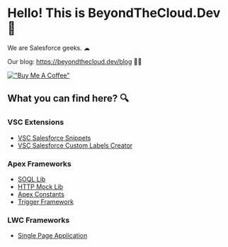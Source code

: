 # Hello! This is BeyondTheCloud.Dev 👋

We are Salesforce geeks. ☁︎

Our blog: https://beyondthecloud.dev/blog 🧑‍💻

[!["Buy Me A Coffee"](https://www.buymeacoffee.com/assets/img/custom_images/orange_img.png)](https://buycoffee.to/beyondthecloud)

## What you can find here? 🔍

### VSC Extensions
- [VSC Salesforce Snippets](https://marketplace.visualstudio.com/items?itemName=BeyondTheCloud.salesforce-snippets-beyondthecloud)
- [VSC Salesforce Custom Labels Creator](https://marketplace.visualstudio.com/items?itemName=BeyondTheCloud.salesforce-custom-labels-beyondthecloud)


### Apex Frameworks

- [SOQL Lib](https://github.com/beyond-the-cloud-dev/query-selector)
- [HTTP Mock Lib](https://github.com/beyond-the-cloud-dev/http-mock-lib)
- [Apex Constants](https://github.com/beyond-the-cloud-dev/apex-consts)
- [Trigger Framework](https://github.com/beyond-the-cloud-dev/trigger-framework)

### LWC Frameworks
- [Single Page Application](https://github.com/beyond-the-cloud-dev/lwc-spa)</span>
